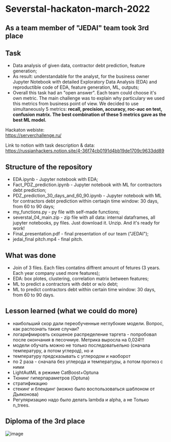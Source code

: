 # Severstal-hackaton-march-2022
## As a team member of "JEDAI" team took 3rd place


## **Task**
 
- Data analysis of given data, contractor debt prediction, feature generation;  
- As result: understandable for the analyst, for the business owner Jupyter Notebook with detailed Exploratory Data Analysis (EDA) and reproductible code of EDA, feature generation, ML, outputs;  
- Overall this task had an "open answer". Each team could choose it's own metric. The main challenge was to explain why particulary we used this metrics from business point of view. We decided to use simultaneously 5 metrics: **recall, precision, accuracy, roc-auc on test, confusion matrix. The best combination of these 5 metrics gave as the best ML model.**


Hackaton webiste:  
https://serverchallenge.ru/ 

Link to notion with task description & data:  
https://russianhackers.notion.site/4-36f74cb0191d4bb19de1709c9633dd89


## **Structure of the repository**
- EDA.ipynb - Jupyter notebook with EDA;  
- Fact_PDZ_prediction.ipynb - Jupyter notebook with ML for contractors debt prediction;  
- PDZ_prediction_30_days_and_60_90.ipynb - Jupyter notebook with ML for contractors debt prediction within certaqin time window: 30 days, from 60 to 90 days;  
- my_functions.py - py file with self-made functions;   
- severstal_04_main.zip - zip file with all data: internal dataframes, all jupyter notebooks, py files. Just download it. Unzip. And it's ready for work!  
- Final_presentation.pdf - final presentation of our team ("JEDAI");   
- jedai_final pitch.mp4 - final pitch.

## **What was done**
- Join of 3 files. Each files contatins diffrent amount of fetures (3 years. Each year company used more features);    
- EDA: box plotes, clustering, correlation matrix between features;  
- ML to predict a contractors with debt or w/o debt;    
- ML to predict contractors debt within certain time window: 30 days, from 60 to 90 days.  


## **Lesson learned (what we could do more)**
- наибольший скор дали переобученные неглубокие модели. Вопрос, как распознать такие случаи?  
- логарифмировть скошеное распределение таргета - попробовал после окончания в песочниуе. Метрика выросла на 0,024!!!  
- модели обучать можно не только последоватьельно (сначала температуру, а потом углерод), но и  
- температуру предсказывать с углеродом и наоборот  
- по 2 раза - сначала без углерода и температуры, а потом прогноз с ними  
- LightAutML в режиме CatBoost+Optuna  
- Тюнинг гиперпараметров (Optuna)  
- стратификацию  
- стекинг и блендинг (можно было воспользоваться шаблоном от Дьяконова)  
- Регуляризацию надо было делать lambda и alpha, а не Только n_trees.  

## **Diploma of the 3rd place**  

![image](https://user-images.githubusercontent.com/81492683/180475697-bcbcdd44-fe27-4b5e-8427-062c930dfe2a.png)



